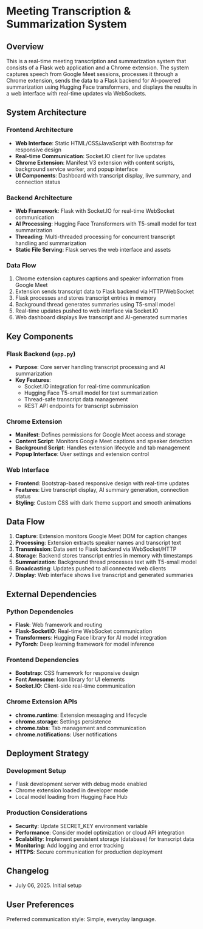 # Meeting Transcription & Summarization System

## Overview

This is a real-time meeting transcription and summarization system that consists of a Flask web application and a Chrome extension. The system captures speech from Google Meet sessions, processes it through a Chrome extension, sends the data to a Flask backend for AI-powered summarization using Hugging Face transformers, and displays the results in a web interface with real-time updates via WebSockets.

## System Architecture

### Frontend Architecture
- **Web Interface**: Static HTML/CSS/JavaScript with Bootstrap for responsive design
- **Real-time Communication**: Socket.IO client for live updates
- **Chrome Extension**: Manifest V3 extension with content scripts, background service worker, and popup interface
- **UI Components**: Dashboard with transcript display, live summary, and connection status

### Backend Architecture
- **Web Framework**: Flask with Socket.IO for real-time WebSocket communication
- **AI Processing**: Hugging Face Transformers with T5-small model for text summarization
- **Threading**: Multi-threaded processing for concurrent transcript handling and summarization
- **Static File Serving**: Flask serves the web interface and assets

### Data Flow
1. Chrome extension captures captions and speaker information from Google Meet
2. Extension sends transcript data to Flask backend via HTTP/WebSocket
3. Flask processes and stores transcript entries in memory
4. Background thread generates summaries using T5-small model
5. Real-time updates pushed to web interface via Socket.IO
6. Web dashboard displays live transcript and AI-generated summaries

## Key Components

### Flask Backend (`app.py`)
- **Purpose**: Core server handling transcript processing and AI summarization
- **Key Features**:
  - Socket.IO integration for real-time communication
  - Hugging Face T5-small model for text summarization
  - Thread-safe transcript data management
  - REST API endpoints for transcript submission

### Chrome Extension
- **Manifest**: Defines permissions for Google Meet access and storage
- **Content Script**: Monitors Google Meet captions and speaker detection
- **Background Script**: Handles extension lifecycle and tab management
- **Popup Interface**: User settings and extension control

### Web Interface
- **Frontend**: Bootstrap-based responsive design with real-time updates
- **Features**: Live transcript display, AI summary generation, connection status
- **Styling**: Custom CSS with dark theme support and smooth animations

## Data Flow

1. **Capture**: Extension monitors Google Meet DOM for caption changes
2. **Processing**: Extension extracts speaker names and transcript text
3. **Transmission**: Data sent to Flask backend via WebSocket/HTTP
4. **Storage**: Backend stores transcript entries in memory with timestamps
5. **Summarization**: Background thread processes text with T5-small model
6. **Broadcasting**: Updates pushed to all connected web clients
7. **Display**: Web interface shows live transcript and generated summaries

## External Dependencies

### Python Dependencies
- **Flask**: Web framework and routing
- **Flask-SocketIO**: Real-time WebSocket communication
- **Transformers**: Hugging Face library for AI model integration
- **PyTorch**: Deep learning framework for model inference

### Frontend Dependencies
- **Bootstrap**: CSS framework for responsive design
- **Font Awesome**: Icon library for UI elements
- **Socket.IO**: Client-side real-time communication

### Chrome Extension APIs
- **chrome.runtime**: Extension messaging and lifecycle
- **chrome.storage**: Settings persistence
- **chrome.tabs**: Tab management and communication
- **chrome.notifications**: User notifications

## Deployment Strategy

### Development Setup
- Flask development server with debug mode enabled
- Chrome extension loaded in developer mode
- Local model loading from Hugging Face Hub

### Production Considerations
- **Security**: Update SECRET_KEY environment variable
- **Performance**: Consider model optimization or cloud API integration
- **Scalability**: Implement persistent storage (database) for transcript data
- **Monitoring**: Add logging and error tracking
- **HTTPS**: Secure communication for production deployment

## Changelog

- July 06, 2025. Initial setup

## User Preferences

Preferred communication style: Simple, everyday language.